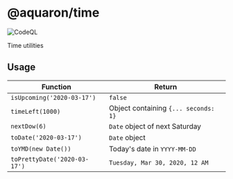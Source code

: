 # @aquaron/time

![CodeQL](https://github.com/aquaron/time/workflows/CodeQL/badge.svg)

Time utilities

## Usage

Function | Return
--- | ---
`isUpcoming('2020-03-17')` | `false`
`timeLeft(1000)` | Object containing `{... seconds: 1}`
`nextDow(6)` | `Date` object of next Saturday
`toDate('2020-03-17')` | `Date` object
`toYMD(new Date())` | Today's date in `YYYY-MM-DD`
`toPrettyDate('2020-03-17')` | `Tuesday, Mar 30, 2020, 12 AM`

